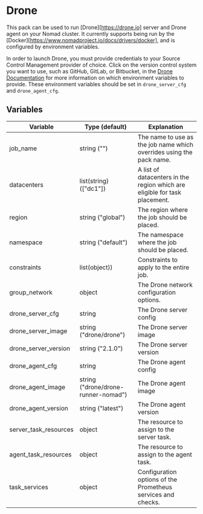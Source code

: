 # Drone

This pack can be used to run [Drone][https://drone.io] server and Drone agent on your Nomad cluster. It currently supports being run by the [Docker][https://www.nomadproject.io/docs/drivers/docker], and is configured by environment variables.

In order to launch Drone, you must provide credentials to your Source Control Management provider of choice. Click on the version control
system you want to use, such as GitHub, GitLab, or Bitbucket, in the [Drone Documentation](https://readme.drone.io/server/overview/) for
more information on which environment variables to provide. These environment variables should be set in `drone_server_cfg` and `drone_agent_cfg`.

## Variables

| Variable              | Type (default)                      | Explanation                                                                |
|-----------------------|-------------------------------------|----------------------------------------------------------------------------|
| job_name              | string ("")                         | The name to use as the job name which overrides using the pack name.       |
| datacenters           | list(string) (["dc1"])              | A list of datacenters in the region which are eligible for task placement. |
| region                | string ("global")                   | The region where the job should be placed.                                 |
| namespace             | string ("default")                  | The namespace where the job should be placed.                              |
| constraints           | list(object))                       | Constraints to apply to the entire job.                                    |
| group_network         | object                              | The Drone network configuration options.                                   |
| drone_server_cfg      | string                              | The Drone server config                                                    |
| drone_server_image    | string ("drone/drone")              | The Drone server image                                                     |
| drone_server_version  | string ("2.1.0")                    | The Drone server version                                                   |
| drone_agent_cfg       | string                              | The Drone agent config                                                     |
| drone_agent_image     | string ("drone/drone-runner-nomad") | The Drone agent image                                                      |
| drone_agent_version   | string ("latest")                   | The Drone agent version                                                    |
| server_task_resources | object                              | The resource to assign to the server task.                                 |
| agent_task_resources  | object                              | The resource to assign to the agent task.                                  |
| task_services         | object                              | Configuration options of the Prometheus services and checks.               |
